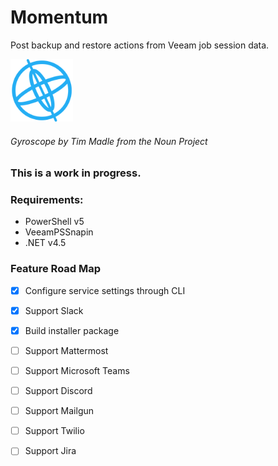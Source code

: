 # Momentum

Post backup and restore actions from Veeam job session data.

<img src="assets/img/Momentum.png" width="100">

###### Gyroscope by Tim Madle from the Noun Project

### This is a work in progress.

### Requirements:

* PowerShell v5
* VeeamPSSnapin
* .NET v4.5

### Feature Road Map

- [x] Configure service settings through CLI
- [x] Support Slack
- [x] Build installer package
- [ ] Support Mattermost
- [ ] Support Microsoft Teams
- [ ] Support Discord
- [ ] Support Mailgun
- [ ] Support Twilio
- [ ] Support Jira


